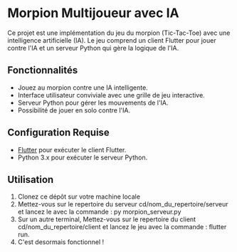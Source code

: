 # Morpion Multijoueur avec IA

Ce projet est une implémentation du jeu du morpion (Tic-Tac-Toe) avec une intelligence artificielle (IA). Le jeu comprend un client Flutter pour jouer contre l'IA et un serveur Python qui gère la logique de l'IA.

## Fonctionnalités

- Jouez au morpion contre une IA intelligente.
- Interface utilisateur conviviale avec une grille de jeu interactive.
- Serveur Python pour gérer les mouvements de l'IA.
- Possibilité de jouer en solo contre l'IA.

## Configuration Requise

- [Flutter](https://flutter.dev/) pour exécuter le client Flutter.
- Python 3.x pour exécuter le serveur Python.

## Utilisation

1. Clonez ce dépôt sur votre machine locale 
2. Mettez-vous sur le repertoire du serveur cd/nom_du_repertoire/serveur et lancez le avec la commande : py morpion_serveur.py
3. Sur un autre terminal, Mettez-vous sur le repertoire du client cd/nom_du_repertoire/client et lancez le jeu avec la commande : flutter run.
4. C'est desormais fonctionnel !
